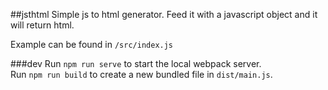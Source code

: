 ##jsthtml
Simple js to html generator.
Feed it with a javascript object and it will return html.

Example can be found in `/src/index.js`


###dev
Run `npm run serve` to start the local webpack server.<br>
Run `npm run build` to create a new bundled file in `dist/main.js`.
